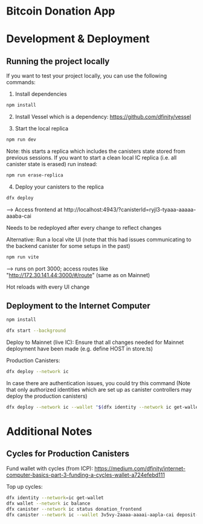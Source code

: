 # Bitcoin Donation App

# Development & Deployment
## Running the project locally
If you want to test your project locally, you can use the following commands:

1. Install dependencies
```bash
npm install
```
2. Install Vessel which is a dependency: https://github.com/dfinity/vessel

3. Start the local replica
```bash
npm run dev
```

Note: this starts a replica which includes the canisters state stored from previous sessions.
If you want to start a clean local IC replica (i.e. all canister state is erased) run instead:
```bash
npm run erase-replica
```

4. Deploy your canisters to the replica
```bash
dfx deploy
```
--> Access frontend at http://localhost:4943/?canisterId=ryjl3-tyaaa-aaaaa-aaaba-cai

Needs to be redeployed after every change to reflect changes

Alternative: Run a local vite UI (note that this had issues communicating to the backend canister for some setups in the past)
```bash
npm run vite
```
--> runs on port 3000; access routes like "http://172.30.141.44:3000/#/route" (same as on Mainnet)

Hot reloads with every UI change

## Deployment to the Internet Computer
```bash
npm install

dfx start --background
```

Deploy to Mainnet (live IC):
Ensure that all changes needed for Mainnet deployment have been made (e.g. define HOST in store.ts)

Production Canisters:
```bash
dfx deploy --network ic
```

In case there are authentication issues, you could try this command
(Note that only authorized identities which are set up as canister controllers may deploy the production canisters)
```bash
dfx deploy --network ic --wallet "$(dfx identity --network ic get-wallet)"
```

# Additional Notes
## Cycles for Production Canisters
Fund wallet with cycles (from ICP): https://medium.com/dfinity/internet-computer-basics-part-3-funding-a-cycles-wallet-a724efebd111

Top up cycles:
```bash
dfx identity --network=ic get-wallet
dfx wallet --network ic balance
dfx canister --network ic status donation_frontend
dfx canister --network ic --wallet 3v5vy-2aaaa-aaaai-aapla-cai deposit-cycles 300000000000 donation_frontend
```
